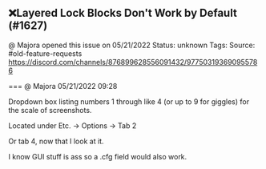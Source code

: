 ## ❌Layered Lock Blocks Don't Work by Default (#1627)
@ Majora opened this issue on 05/21/2022
Status: unknown
Tags: 
Source: #old-feature-requests https://discord.com/channels/876899628556091432/977503193690955786


=== @ Majora 05/21/2022 09:28

Dropdown box listing numbers 1 through like 4 (or up to 9 for giggles) for the scale of screenshots. 

Located under Etc. -> Options -> Tab 2

Or tab 4, now that I look at it. 

I know GUI stuff is ass so a .cfg field would also work.
